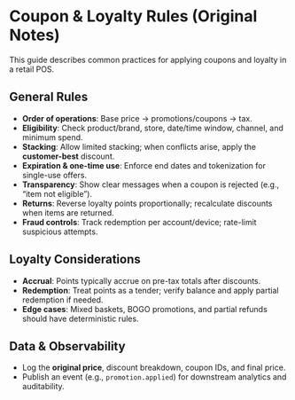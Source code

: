 # Coupon & Loyalty Rules (Original Notes)

This guide describes common practices for applying coupons and loyalty in a retail POS.

## General Rules
- **Order of operations**: Base price → promotions/coupons → tax.
- **Eligibility**: Check product/brand, store, date/time window, channel, and minimum spend.
- **Stacking**: Allow limited stacking; when conflicts arise, apply the **customer-best** discount.
- **Expiration & one-time use**: Enforce end dates and tokenization for single-use offers.
- **Transparency**: Show clear messages when a coupon is rejected (e.g., “item not eligible”).
- **Returns**: Reverse loyalty points proportionally; recalculate discounts when items are returned.
- **Fraud controls**: Track redemption per account/device; rate-limit suspicious attempts.

## Loyalty Considerations
- **Accrual**: Points typically accrue on pre-tax totals after discounts.
- **Redemption**: Treat points as a tender; verify balance and apply partial redemption if needed.
- **Edge cases**: Mixed baskets, BOGO promotions, and partial refunds should have deterministic rules.

## Data & Observability
- Log the **original price**, discount breakdown, coupon IDs, and final price.
- Publish an event (e.g., `promotion.applied`) for downstream analytics and auditability.
